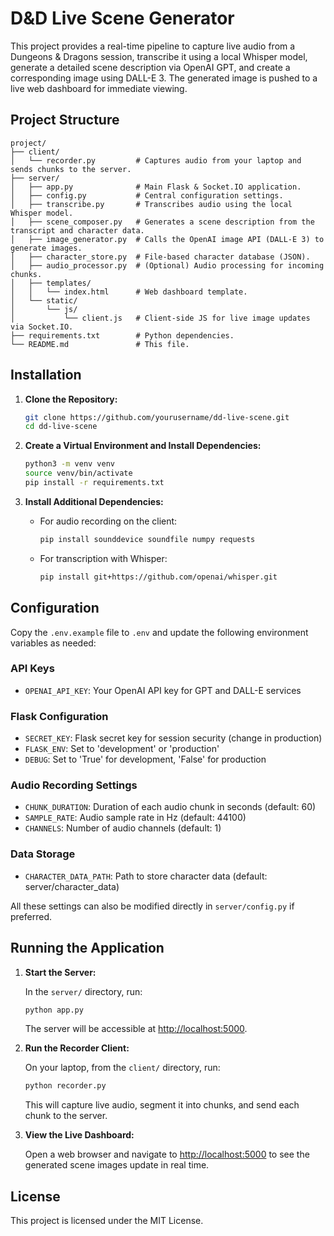 # D&D Live Scene Generator

This project provides a real-time pipeline to capture live audio from a Dungeons & Dragons session, transcribe it using a local Whisper model, generate a detailed scene description via OpenAI GPT, and create a corresponding image using DALL-E 3. The generated image is pushed to a live web dashboard for immediate viewing.

## Project Structure

```
project/
├── client/
│   └── recorder.py         # Captures audio from your laptop and sends chunks to the server.
├── server/
│   ├── app.py              # Main Flask & Socket.IO application.
│   ├── config.py           # Central configuration settings.
│   ├── transcribe.py       # Transcribes audio using the local Whisper model.
│   ├── scene_composer.py   # Generates a scene description from the transcript and character data.
│   ├── image_generator.py  # Calls the OpenAI image API (DALL-E 3) to generate images.
│   ├── character_store.py  # File-based character database (JSON).
│   ├── audio_processor.py  # (Optional) Audio processing for incoming chunks.
│   ├── templates/
│   │   └── index.html      # Web dashboard template.
│   └── static/
│       └── js/
│           └── client.js   # Client-side JS for live image updates via Socket.IO.
├── requirements.txt        # Python dependencies.
└── README.md               # This file.
```

## Installation

1. **Clone the Repository:**

   ```bash
   git clone https://github.com/yourusername/dd-live-scene.git
   cd dd-live-scene
   ```

2. **Create a Virtual Environment and Install Dependencies:**

   ```bash
   python3 -m venv venv
   source venv/bin/activate
   pip install -r requirements.txt
   ```

3. **Install Additional Dependencies:**

   - For audio recording on the client:
     ```bash
     pip install sounddevice soundfile numpy requests
     ```
   - For transcription with Whisper:
     ```bash
     pip install git+https://github.com/openai/whisper.git
     ```

## Configuration

Copy the `.env.example` file to `.env` and update the following environment variables as needed:

### API Keys
- `OPENAI_API_KEY`: Your OpenAI API key for GPT and DALL-E services

### Flask Configuration
- `SECRET_KEY`: Flask secret key for session security (change in production)
- `FLASK_ENV`: Set to 'development' or 'production'
- `DEBUG`: Set to 'True' for development, 'False' for production

### Audio Recording Settings
- `CHUNK_DURATION`: Duration of each audio chunk in seconds (default: 60)
- `SAMPLE_RATE`: Audio sample rate in Hz (default: 44100)
- `CHANNELS`: Number of audio channels (default: 1)

### Data Storage
- `CHARACTER_DATA_PATH`: Path to store character data (default: server/character_data)

All these settings can also be modified directly in `server/config.py` if preferred.

## Running the Application

1. **Start the Server:**

   In the `server/` directory, run:

   ```bash
   python app.py
   ```

   The server will be accessible at [http://localhost:5000](http://localhost:5000).

2. **Run the Recorder Client:**

   On your laptop, from the `client/` directory, run:

   ```bash
   python recorder.py
   ```

   This will capture live audio, segment it into chunks, and send each chunk to the server.

3. **View the Live Dashboard:**

   Open a web browser and navigate to [http://localhost:5000](http://localhost:5000) to see the generated scene images update in real time.

## License

This project is licensed under the MIT License.
